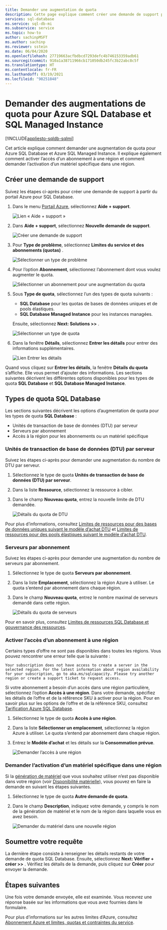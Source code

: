 ```yaml
---
title: Demander une augmentation de quota
description: Cette page explique comment créer une demande de support pour augmenter les quotas Azure SQL Database et Azure SQL Managed Instance.
services: sql-database
ms.service: sql-db-mi
ms.subservice: service
ms.topic: how-to
author: sachinpMSFT
ms.author: sachinp
ms.reviewer: sstein
ms.date: 06/04/2020
ms.openlocfilehash: 27719663acfbdbcd7293defc4b746153359adb61
ms.sourcegitcommit: 910a1a38711966cb171050db245fc3b22abc8c5f
ms.translationtype: HT
ms.contentlocale: fr-FR
ms.lasthandoff: 03/19/2021
ms.locfileid: "98251848"
---
```

# <a name="request-quota-increases-for-azure-sql-database-and-sql-managed-instance"></a>Demander des augmentations de quota pour Azure SQL Database et SQL Managed Instance
[!INCLUDE[appliesto-sqldb-sqlmi](../includes/appliesto-sqldb-sqlmi.md)]

Cet article explique comment demander une augmentation de quota pour Azure SQL Database et Azure SQL Managed Instance. Il explique également comment activer l’accès d’un abonnement à une région et comment demander l’activation d’un matériel spécifique dans une région.

## <a name="create-a-new-support-request"></a><a id="newquota"></a> Créer une demande de support

Suivez les étapes ci-après pour créer une demande de support à partir du portail Azure pour SQL Database.

1. Dans le menu [Portail Azure](https://portal.azure.com), sélectionnez **Aide + support**.

   ![Lien « Aide + support »](./media/quota-increase-request/help-plus-support.png)

1. Dans **Aide + support**, sélectionnez **Nouvelle demande de support**.

    ![Créer une demande de support](./media/quota-increase-request/new-support-request.png)

1. Pour **Type de problème**, sélectionnez **Limites du service et des abonnements (quotas)** .

   ![Sélectionner un type de problème](./media/quota-increase-request/select-quota-issue-type.png)

1. Pour l’option **Abonnement**, sélectionnez l’abonnement dont vous voulez augmenter le quota.

   ![Sélectionner un abonnement pour une augmentation du quota](./media/quota-increase-request/select-subscription-support-request.png)

1. Sous **Type de quota**, sélectionnez l’un des types de quota suivants :

   - **SQL Database** pour les quotas de bases de données uniques et de pools élastiques.
   - **SQL Database Managed Instance** pour les instances managées.

   Ensuite, sélectionnez **Next: Solutions >>** .

   ![Sélectionner un type de quota](./media/quota-increase-request/select-quota-type.png)

1. Dans la fenêtre **Détails**, sélectionnez **Entrer les détails** pour entrer des informations supplémentaires.

   ![Lien Entrer les détails](./media/quota-increase-request/provide-details-link.png)

Quand vous cliquez sur **Entrer les détails**, la fenêtre **Détails du quota** s’affiche. Elle vous permet d’ajouter des informations. Les sections suivantes décrivent les différentes options disponibles pour les types de quota **SQL Database** et **SQL Database Managed Instance**.

## <a name="sql-database-quota-types"></a><a id="sqldbquota"></a> Types de quota SQL Database

Les sections suivantes décrivent les options d’augmentation de quota pour les types de quota **SQL Database** :

- Unités de transaction de base de données (DTU) par serveur
- Serveurs par abonnement
- Accès à la région pour les abonnements ou un matériel spécifique

### <a name="database-transaction-units-dtus-per-server"></a>Unités de transaction de base de données (DTU) par serveur

Suivez les étapes ci-après pour demander une augmentation du nombre de DTU par serveur.

1. Sélectionnez le type de quota **Unités de transaction de base de données (DTU) par serveur**.

1. Dans la liste **Ressource**, sélectionnez la ressource à cibler.

1. Dans le champ **Nouveau quota**, entrez la nouvelle limite de DTU demandée.

   ![Détails du quota de DTU](./media/quota-increase-request/quota-details-dtus.png)

Pour plus d’informations, consultez [Limites de ressources pour des bases de données uniques suivant le modèle d’achat DTU](resource-limits-dtu-single-databases.md) et [Limites de ressources pour des pools élastiques suivant le modèle d’achat DTU](resource-limits-dtu-elastic-pools.md).

### <a name="servers-per-subscription"></a>Serveurs par abonnement

Suivez les étapes ci-après pour demander une augmentation du nombre de serveurs par abonnement.

1. Sélectionnez le type de quota **Serveurs par abonnement**.

1. Dans la liste **Emplacement**, sélectionnez la région Azure à utiliser. Le quota s’entend par abonnement dans chaque région.

1. Dans le champ **Nouveau quota**, entrez le nombre maximal de serveurs demandé dans cette région.

   ![Détails du quota de serveurs](./media/quota-increase-request/quota-details-servers.png)

Pour en savoir plus, consultez [Limites de ressources SQL Database et gouvernance des ressources](resource-limits-logical-server.md).

### <a name="enable-subscription-access-to-a-region"></a><a id="region"></a>Activer l’accès d’un abonnement à une région

Certains types d’offre ne sont pas disponibles dans toutes les régions. Vous pouvez rencontrer une erreur telle que la suivante :

`Your subscription does not have access to create a server in the selected region. For the latest information about region availability for your subscription, go to aka.ms/sqlcapacity. Please try another region or create a support ticket to request access.`

Si votre abonnement a besoin d’un accès dans une région particulière, sélectionnez l’option **Accès à une région**. Dans votre demande, spécifiez les détails de l’offre et de la référence SKU à activer pour la région. Pour en savoir plus sur les options de l’offre et de la référence SKU, consultez [Tarification Azure SQL Database](https://azure.microsoft.com/pricing/details/sql-database/single/).

1. Sélectionnez le type de quota **Accès à une région**.

1. Dans la liste **Sélectionner un emplacement**, sélectionnez la région Azure à utiliser. Le quota s’entend par abonnement dans chaque région.

1. Entrez le **Modèle d’achat** et les détails sur la **Consommation prévue**.

   ![Demander l’accès à une région](./media/quota-increase-request/quota-request.png)

### <a name="request-enabling-specific-hardware-in-a-region"></a>Demander l’activation d’un matériel spécifique dans une région

Si la [génération de matériel](service-tiers-vcore.md#hardware-generations) que vous souhaitez utiliser n’est pas disponible dans votre région (voir [Disponibilité matérielle](service-tiers-vcore.md#hardware-availability)), vous pouvez en faire la demande en suivant les étapes suivantes.

1. Sélectionnez le type de quota **Autre demande de quota**.

1. Dans le champ **Description**, indiquez votre demande, y compris le nom de la génération de matériel et le nom de la région dans laquelle vous en avez besoin.

   ![Demander du matériel dans une nouvelle région](./media/quota-increase-request/hardware-in-new-region.png)

## <a name="submit-your-request"></a>Soumettre votre requête

La dernière étape consiste à renseigner les détails restants de votre demande de quota SQL Database. Ensuite, sélectionnez **Next: Vérifier + créer >>** . Vérifiez les détails de la demande, puis cliquez sur **Créer** pour envoyer la demande.

## <a name="next-steps"></a>Étapes suivantes

Une fois votre demande envoyée, elle est examinée. Vous recevrez une réponse basée sur les informations que vous avez fournies dans le formulaire.

Pour plus d’informations sur les autres limites d’Azure, consultez [Abonnement Azure et limites, quotas et contraintes du service](../../azure-resource-manager/management/azure-subscription-service-limits.md).
